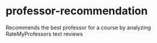 # professor-recommendation
Recommends the best professor for a course by analyzing RateMyProfessors text reviews
